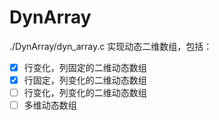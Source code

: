 DynArray
============

./DynArray/dyn_array.c
实现动态二维数组，包括：
- [X] 行变化，列固定的二维动态数组
- [X] 行固定，列变化的二维动态数组
- [ ] 行变化，列变化的二维动态数组
- [ ] 多维动态数组
